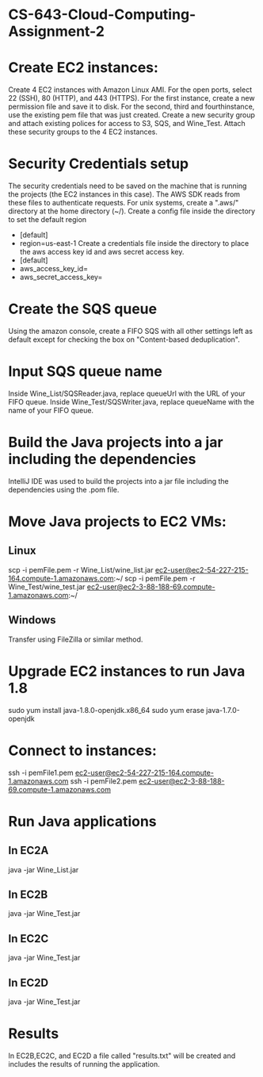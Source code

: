 # CS-643-Cloud-Computing-Assignment-2 

# Create EC2 instances:
Create 4 EC2 instances with Amazon Linux AMI.
For the open ports, select 22 (SSH), 80 (HTTP), and 443 (HTTPS).
For the first instance, create a new permission file and save it to disk.
For the second, third and fourthinstance, use the existing pem file that was just created. 
Create a new security group and attach existing polices for access to S3, SQS, and Wine_Test. Attach these security groups to the 4 EC2 instances.

# Security Credentials setup
The security credentials need to be saved on the machine that is running the projects (the EC2 instances in this case).
The AWS SDK reads from these files to authenticate requests.
For unix systems, create a ".aws/" directory at the home directory (~/).
Create a config file inside the directory to set the default region
- [default]
- region=us-east-1
Create a credentials file inside the directory to place the aws access key id and aws secret access key.
- [default]
- aws_access_key_id=<access-key-id>
- aws_secret_access_key=<secret-key>

# Create the SQS queue
Using the amazon console, create a FIFO SQS with all other settings left as default except for checking the box on "Content-based deduplication".
# Input SQS queue name
Inside Wine_List/SQSReader.java, replace queueUrl with the URL of your FIFO queue.
Inside  Wine_Test/SQSWriter.java, replace queueName with the name of your FIFO queue.

# Build the Java projects into a jar including the dependencies
IntelliJ IDE was used to build the projects into a jar file including the dependencies using the .pom file.

# Move Java projects to EC2 VMs:
## Linux 
scp -i pemFile.pem -r Wine_List/wine_list.jar ec2-user@ec2-54-227-215-164.compute-1.amazonaws.com:~/
scp -i pemFile.pem -r Wine_Test/wine_test.jar ec2-user@ec2-3-88-188-69.compute-1.amazonaws.com:~/
## Windows
Transfer using FileZilla or similar method. 

# Upgrade EC2 instances to run Java 1.8
sudo yum install java-1.8.0-openjdk.x86_64
sudo yum erase java-1.7.0-openjdk

# Connect to instances:
ssh -i pemFile1.pem ec2-user@ec2-54-227-215-164.compute-1.amazonaws.com
ssh -i pemFile2.pem ec2-user@ec2-3-88-188-69.compute-1.amazonaws.com

# Run Java applications
## In EC2A
java -jar Wine_List.jar
## In EC2B
java -jar Wine_Test.jar
## In EC2C
java -jar Wine_Test.jar
## In EC2D
java -jar Wine_Test.jar


# Results
In EC2B,EC2C, and EC2D a file called "results.txt" will be created and includes the results of running the application.
